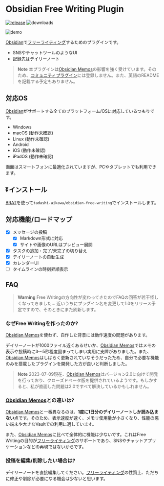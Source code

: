 # Obsidian Free Writing Plugin

[![release](https://img.shields.io/github/release/tadashi-aikawa/obsidian-free-writing.svg)](https://github.com/tadashi-aikawa/obsidian-free-writing/releases/latest)
![downloads](https://img.shields.io/github/downloads/tadashi-aikawa/obsidian-free-writing/total)

![demo](https://raw.githubusercontent.com/tadashi-aikawa/obsidian-free-writing/master/demo2.gif)


[Obsidian]で[フリーライティング]するためのプラグインです。

- SNSやチャットツールのようなUI
- 記録先はデイリーノート

> **Note**
> 本プラグインは[Obsidian Memos]の影響を強く受けています。そのため、[コミュニティプラグイン]には登録しません。また、英語のREADMEを記載する予定もありません。

## 対応OS

[Obsidian]がサポートする全てのプラットフォーム/OSに対応しているつもりです。

- Windows
- macOS (動作未確認)
- Linux (動作未確認)
- Android
- iOS (動作未確認)
- iPadOS (動作未確認)

画面はスマートフォンに最適化されていますが、PCやタブレットでも利用できます。

## ⏬インストール

[BRAT]を使って`tadashi-aikawa/obsidian-free-writing`でインストールします。

## 対応機能/ロードマップ

- [x] メッセージの投稿
  - [x] Markdown形式に対応
  - [x] サイトや画像のURLはプレビュー展開
- [x] タスクの追加・完了/未完了の切り替え
- [x] デイリーノートの自動生成
- [x] カレンダーUI
- [ ] タイムラインの時刻昇順表示

## FAQ

> **Warning**
> Free Writingの方向性が変わってきたのでFAQの回答が若干怪しくなってきました... 近いうちにプラグイン名を変更して1.0をリリース予定ですので、そのときにまた刷新します。

### なぜFree Writingを作ったのか?

[Obsidian Memos]を使わず、自作した背景には動作速度の問題があります。

デイリーノートが1000ファイル近くあるせいか、[Obsidian Memos]ではメモの表示や投稿時に3～5秒程度固まってしまい実用に支障がありました。また、[Obsidian Memos]はしばらく更新されていなそうだったため、自分で必要な機能のみを搭載したプラグインを開発した方が良いと判断しました。

> **Note**
> 2023-07-09現在、[Obsidian Memos]はバージョン2.0に向けて開発を行っており、クローズドベータ版を提供されているようです。もしかすると、私が直面した問題は2.0ですべて解決しているかもしれません。

### [Obsidian Memos]との違いは?

[Obsidian Memos]と一番異なるのは、**1度に1日分のデイリーノートしか読み込まない**点です。そのため、表示速度が速く、メモリ使用量が小さくなり、性能の悪い端末や大きなVaultでの利用に適しています。

また、[Obsidian Memos]に比べて全体的に機能は少ないです。これはFree Writingの目的が[フリーライティング]のサポートであり、SNSやチャットアプリケーションなどの再現ではないからです。

### 投稿を編集/削除したい場合は?

デイリーノートを直接編集してください。[フリーライティング]の性質上、ただちに修正や削除が必要になる機会は少ないと思います。


[Obsidian]: https://obsidian.md/
[BRAT]: https://github.com/TfTHacker/obsidian42-brat
[フリーライティング]: https://en.wikipedia.org/wiki/Free_writing
[Obsidian Memos]: https://github.com/Quorafind/Obsidian-Memos
[コミュニティプラグイン]: https://help.obsidian.md/Advanced+topics/Community+plugins
